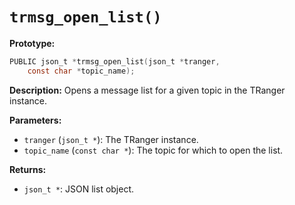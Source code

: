 # `trmsg_open_list()`

**Prototype:**
```c
PUBLIC json_t *trmsg_open_list(json_t *tranger,
    const char *topic_name);
```

**Description:**
Opens a message list for a given topic in the TRanger instance.

**Parameters:**
- `tranger` (`json_t *`): The TRanger instance.
- `topic_name` (`const char *`): The topic for which to open the list.

**Returns:**
- `json_t *`: JSON list object.
